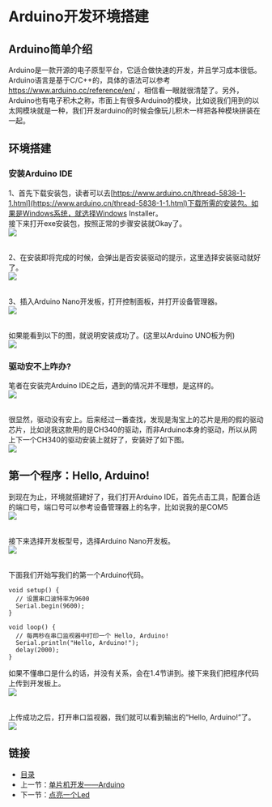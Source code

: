 # Arduino开发环境搭建
## Arduino简单介绍
Arduino是一款开源的电子原型平台，它适合做快速的开发，并且学习成本很低。Arduino语言是基于C/C++的，具体的语法可以参考 https://www.arduino.cc/reference/en/ ，相信看一眼就很清楚了。另外，Arduino也有电子积木之称，市面上有很多Arduino的模块，比如说我们用到的以太网模块就是一种，我们开发arduino的时候会像玩儿积木一样把各种模块拼装在一起。
## 环境搭建
### 安装Arduino IDE
1、首先下载安装包，读者可以去[https://www.arduino.cn/thread-5838-1-1.html](https://www.arduino.cn/thread-5838-1-1.html)下载所需的安装包。如果是Windows系统，就选择Windows Installer。  
接下来打开exe安装包，按照正常的步骤安装就Okay了。<br>
![](./imgs/1.1/1.1-1.png)<br><br>

2、在安装即将完成的时候，会弹出是否安装驱动的提示，这里选择安装驱动就好了。<br>
![](./imgs/1.1/1.1-2.png)<br><br>

3、插入Arduino Nano开发板，打开控制面板，并打开设备管理器。<br>
![](./imgs/1.1/1.1-3.png)<br><br>

如果能看到以下的图，就说明安装成功了。(这里以Arduino UNO板为例)<br>
![](./imgs/1.1/1.1-4.png)  

### 驱动安不上咋办?
笔者在安装完Arduino IDE之后，遇到的情况并不理想，是这样的。<br>
![](./imgs/1.1/1.1-5.png)<br><br>

很显然，驱动没有安上。后来经过一番查找，发现是淘宝上的芯片是用的假的驱动芯片，比如说我这款用的是CH340的驱动，而非Arduino本身的驱动，所以从网上下一个CH340的驱动安装上就好了，安装好了如下图。<br>
![](./imgs/1.1/1.1-6.png)

## 第一个程序：Hello, Arduino!
到现在为止，环境就搭建好了，我们打开Arduino IDE，首先点击工具，配置合适的端口号，端口号可以参考设备管理器上的名字，比如说我的是COM5<br>
![](./imgs/1.1/1.1-7.png)<br><br>

接下来选择开发板型号，选择Arduino Nano开发板。<br>
![](./imgs/1.1/1.1-8.png)<br><br>

下面我们开始写我们的第一个Arduino代码。  
``` arduino
void setup() {
  // 设置串口波特率为9600
  Serial.begin(9600);
}

void loop() {
  // 每两秒在串口监视器中打印一个 Hello, Arduino!
  Serial.println("Hello, Arduino!");
  delay(2000);
}
```
如果不懂串口是什么的话，并没有关系，会在1.4节讲到。接下来我们把程序代码上传到开发板上。<br>
![](./imgs/1.1/1.1-9.png)<br><br>

上传成功之后，打开串口监视器，我们就可以看到输出的“Hello, Arduino!”了。<br>
![](./imgs/1.1/1.1-10.png)
## 链接
- [目录](directory.md)  
- 上一节：[单片机开发——Arduino](1.0.md)  
- 下一节：[点亮一个Led](1.2.md)
